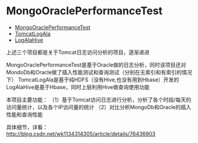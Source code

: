 # MongoOraclePerformanceTest

- [MongoOraclePerformanceTest](https://github.com/KingWang93/MongoOraclePerformanceTest)
- [TomcatLogAla](https://github.com/KingWang93/TomcatLogAla)
- [LogAlaHive](https://github.com/KingWang93/LogAlaHive)

上述三个项目都是关于Tomcat日志访问分析的项目，逐渐递进

MongoOraclePerformanceTest是基于Oracle做的日志分析，同时该项目还对MondoDb和Oracle做了插入性能测试和查询测试（分别在无索引和有索引的情况下）
TomcatLogAla是基于纯HDFS（没有Hive,也没有用到Hbase）开发的
LogAlaHive是基于Hbase，同时上层利用Hive做查询使用功能

本项目主要功能：
（1）基于Tomcat访问日志进行分析，分析了各个时段/每天的访问量统计，以及各个IP访问量的统计
（2）对比分析MongoDb和Oracle的插入性能和查询性能

具体细节，详看：
http://blog.csdn.net/wk1134314305/article/details/76436903
